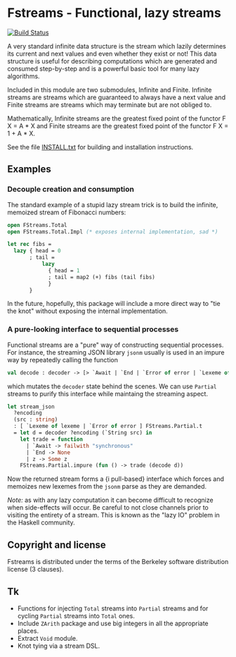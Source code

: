 Fstreams - Functional, lazy streams
===================================

[![Build Status](https://travis-ci.org/tel/ocaml-fstreams.svg?branch=master)](https://travis-ci.org/tel/ocaml-fstreams)

A very standard infinite data structure is the stream which lazily
determines its current and next values and even whether they exist or
not! This data structure is useful for describing computations which
are generated and consumed step-by-step and is a powerful basic tool
for many lazy algorithms.

Included in this module are two submodules, Infinite and
Finite. Infinite streams are streams which are guaranteed to always
have a next value and Finite streams are streams which may terminate
but are not obliged to.

Mathematically, Infinite streams are the greatest fixed point of the
functor F X = A * X and Finite streams are the greatest fixed point of
the functor F X = 1 + A * X.

See the file [INSTALL.txt](INSTALL.txt) for building and installation
instructions.

Examples
--------

### Decouple creation and consumption

The standard example of a stupid lazy stream trick is to build the
infinite, memoized stream of Fibonacci numbers:

```ocaml
open FStreams.Total
open FStreams.Total.Impl (* exposes internal implementation, sad *)

let rec fibs = 
  lazy { head = 0
       ; tail =
           lazy
             { head = 1
             ; tail = map2 (+) fibs (tail fibs)
             }
       }
```

In the future, hopefully, this package will include a more direct way
to "tie the knot" without exposing the internal implementation.

### A pure-looking interface to sequential processes

Functional streams are a "pure" way of constructing sequential
processes. For instance, the streaming JSON library `jsonm` usually is
used in an impure way by repeatedly calling the function

```ocaml
val decode : decoder -> [> `Await | `End | `Error of error | `Lexeme of lexeme ]
```

which mutates the `decoder` state behind the scenes. We can use
`Partial` streams to purify this interface while maintaing the
streaming aspect.

```ocaml
let stream_json
  ?encoding
  (src : string)
  : [ `Lexeme of lexeme | `Error of error ] FStreams.Partial.t
  = let d = decoder ?encoding (`String src) in
    let trade = function
      | `Await -> failwith "synchronous"
      | `End -> None
      | z -> Some z
    FStreams.Partial.impure (fun () -> trade (decode d))
```

Now the returned stream forms a {i pull-based} interface which forces
and memoizes new lexemes from the `jsonm` parse as they are demanded.

*Note:* as with any lazy computation it can become difficult to
recognize when side-effects will occur. Be careful to not close
channels prior to visiting the entirety of a stream. This is known as
the "lazy IO" problem in the Haskell community.

Copyright and license
---------------------

Fstreams is distributed under the terms of the Berkeley software
distribution license (3 clauses).

Tk
--

* Functions for injecting `Total` streams into `Partial` streams and
  for cycling `Partial` streams into `Total` ones.
* Include `ZArith` package and use big integers in all the appropriate
  places.
* Extract `Void` module.
* Knot tying via a stream DSL.
